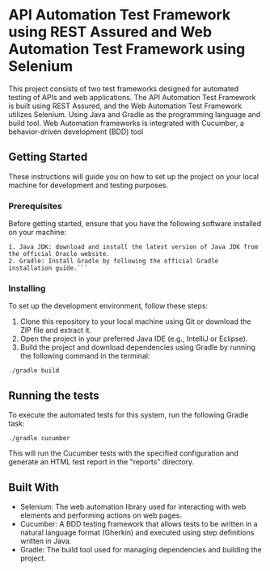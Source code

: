 # API Automation Test Framework using REST Assured and Web Automation Test Framework using Selenium 

This project consists of two test frameworks designed for automated testing of APIs and web applications. The API Automation Test Framework is built using REST Assured, and the Web Automation Test Framework utilizes Selenium. Using Java and Gradle as the programming language and build tool. Web Automation frameworks is integrated with Cucumber, a behavior-driven development (BDD) tool
## Getting Started

These instructions will guide you on how to set up the project on your local machine for development and testing purposes.
### Prerequisites

Before getting started, ensure that you have the following software installed on your machine:
```
1. Java JDK: download and install the latest version of Java JDK from the official Oracle website.
2. Gradle: Install Gradle by following the official Gradle installation guide.```
```

### Installing

To set up the development environment, follow these steps:
1. Clone this repository to your local machine using Git or download the ZIP file and extract it.
2. Open the project in your preferred Java IDE (e.g., IntelliJ or Eclipse).
3. Build the project and download dependencies using Gradle by running the following command in the terminal:

```
./gradle build
```

## Running the tests

To execute the automated tests for this system, run the following Gradle task:

```
./gradle cucumber
```
This will run the Cucumber tests with the specified configuration and generate an HTML test report in the "reports" directory.


## Built With

* Selenium: The web automation library used for interacting with web elements and performing actions on web pages.
* Cucumber: A BDD testing framework that allows tests to be written in a natural language format (Gherkin) and executed using step definitions written in Java.
* Gradle: The build tool used for managing dependencies and building the project.
 

